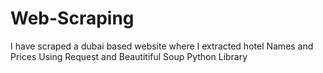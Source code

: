 # Web-Scraping
I have scraped a dubai based website where I extracted hotel Names  and Prices  Using Request and Beautitiful Soup Python Library  
